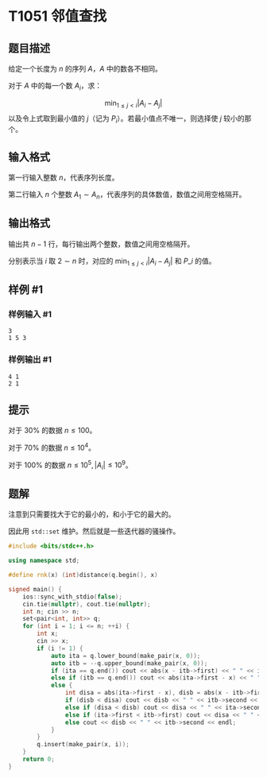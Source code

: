# T1051 邻值查找

## 题目描述

给定一个长度为 $n$ 的序列 $A$，$A$ 中的数各不相同。

对于 $A$ 中的每一个数 $A_i$，求：

$$
\min_{1 \le j <i}|A_i-A_j|
$$
以及令上式取到最小值的 $j$（记为 $P_i$）。若最小值点不唯一，则选择使 $j$ 较小的那个。

## 输入格式

第一行输入整数 $n$，代表序列长度。

第二行输入 $n$ 个整数 $A_1 \sim A_n$，代表序列的具体数值，数值之间用空格隔开。

## 输出格式

输出共 $n-1$ 行，每行输出两个整数，数值之间用空格隔开。

分别表示当 $i$ 取 $2 \sim n$ 时，对应的 $\min_{1 \le j <i}|A_i-A_j|$ 和 $P\_i$ 的值。

## 样例 #1

### 样例输入 #1

```
3
1 5 3
```

### 样例输出 #1

```
4 1
2 1
```

## 提示

对于 $30\%$ 的数据 $n \le 100$。

对于 $70\%$ 的数据 $n \le 10^4$。

对于 $100\%$ 的数据 $n \le 10^5,|A_i| \le 10^9$。

## 题解

注意到只需要找大于它的最小的，和小于它的最大的。

因此用 `std::set` 维护。然后就是一些迭代器的骚操作。

```cpp
#include <bits/stdc++.h>

using namespace std;

#define rnk(x) (int)distance(q.begin(), x)

signed main() {
	ios::sync_with_stdio(false);
	cin.tie(nullptr), cout.tie(nullptr);
	int n; cin >> n;
	set<pair<int, int>> q;
	for (int i = 1; i <= n; ++i) {
		int x;
		cin >> x;
		if (i != 1) {
			auto ita = q.lower_bound(make_pair(x, 0));
			auto itb = --q.upper_bound(make_pair(x, 0));
			if (ita == q.end()) cout << abs(x - itb->first) << " " << itb->second << endl;
			else if (itb == q.end()) cout << abs(ita->first - x) << " " << ita->second << endl;
			else {
				int disa = abs(ita->first - x), disb = abs(x - itb->first);
				if (disb < disa) cout << disb << " " << itb->second << endl;
				else if (disa < disb) cout << disa << " " << ita->second << endl;
				else if (ita->first < itb->first) cout << disa << " " << ita->second << endl;
				else cout << disb << " " << itb->second << endl;
			}
		}
		q.insert(make_pair(x, i));
	}
	return 0;
}

```